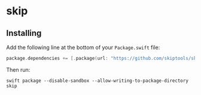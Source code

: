# skip

## Installing

Add the following line at the bottom of your `Package.swift` file:

```swift
package.dependencies += [.package(url: "https://github.com/skiptools/skip.git", from: "0.0.31")]
```

Then run:

```shell
swift package --disable-sandbox --allow-writing-to-package-directory skip
```
